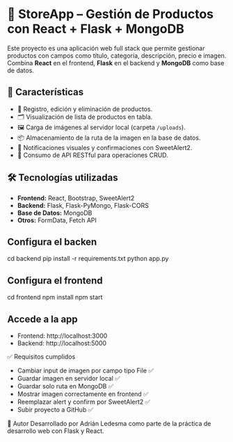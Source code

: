 # 🛒 StoreApp – Gestión de Productos con React + Flask + MongoDB

Este proyecto es una aplicación web full stack que permite gestionar productos con campos como título, categoría, descripción, precio e imagen. Combina **React** en el frontend, **Flask** en el backend y **MongoDB** como base de datos.

## 🚀 Características

- 🧾 Registro, edición y eliminación de productos.
- 🗂️ Visualización de lista de productos en tabla.
- 🖼️ Carga de imágenes al servidor local (carpeta `/uploads`).
- 📦 Almacenamiento de la ruta de la imagen en la base de datos.
- 💬 Notificaciones visuales y confirmaciones con SweetAlert2.
- 🔗 Consumo de API RESTful para operaciones CRUD.

## 🛠️ Tecnologías utilizadas

- **Frontend:** React, Bootstrap, SweetAlert2
- **Backend:** Flask, Flask-PyMongo, Flask-CORS
- **Base de Datos:** MongoDB
- **Otros:** FormData, Fetch API

## Configura el backen

cd backend
pip install -r requirements.txt
python app.py

## Configura el frontend

cd frontend
npm install
npm start

## Accede a la app
- Frontend: http://localhost:3000
- Backend: http://localhost:5000
  
✅ Requisitos cumplidos
- Cambiar input de imagen por campo tipo File ✅
- Guardar imagen en servidor local ✅
- Guardar solo ruta en MongoDB ✅
- Mostrar imagen correctamente en frontend ✅
- Reemplazar alert y confirm por SweetAlert2 ✅
- Subir proyecto a GitHub ✅
  
🧠 Autor
Desarrollado por Adrián Ledesma como parte de la práctica de desarrollo web con Flask y React.




